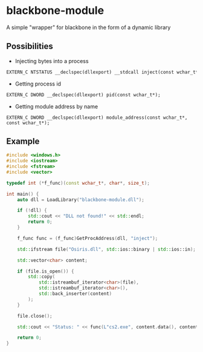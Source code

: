 # blackbone-module

A simple "wrapper" for blackbone in the form of a dynamic library

## Possibilities
+ Injecting bytes into a process 
```cpp
EXTERN_C NTSTATUS __declspec(dllexport) __stdcall inject(const wchar_t*, char*, size_t);
```
+ Getting process id
```cpp
EXTERN_C DWORD __declspec(dllexport) pid(const wchar_t*);
```

+ Getting module address by name
```
EXTERN_C DWORD __declspec(dllexport) module_address(const wchar_t*, const wchar_t*);
```

## Example
```cpp
#include <windows.h>
#include <iostream>
#include <fstream>
#include <vector>

typedef int (*f_func)(const wchar_t*, char*, size_t);

int main() {
    auto dll = LoadLibrary("blackbone-module.dll");

    if (!dll) {
        std::cout << "DLL not found!" << std::endl;
        return 0;
    }

    f_func func = (f_func)GetProcAddress(dll, "inject");

    std::ifstream file("Osiris.dll", std::ios::binary | std::ios::in);

    std::vector<char> content;

    if (file.is_open()) {
        std::copy(
            std::istreambuf_iterator<char>(file),
            std::istreambuf_iterator<char>(),
            std::back_inserter(content)
        );
    }

    file.close();

    std::cout << "Status: " << func(L"cs2.exe", content.data(), content.size()) << std::endl;

    return 0;
}
```